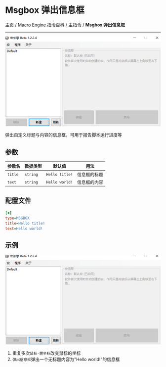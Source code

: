 # Msgbox 弹出信息框
[主页](/wiki/Home.md) / [Macro Engine 指令百科](/wiki/Command.md) / [主指令](/wiki/Command.md) / **Msgbox 弹出信息框**

---

![示例](001.gif)

弹出自定义标题与内容的信息框，可用于报告脚本运行进度等

## 参数

|参数名|数据类型|默认值|用法|
|-|-|-|-|
|`title`|`string`|`Hello title!`|信息框的标题|
|`text`|`string`|`Hello world!`|信息框的内容|

## 配置文件

```ini
[x]
type=MSGBOX
title=Hello title!
text=Hello world!
```

## 示例

![示例](001.gif)

  1. 重复多次`鼠标-置坐标`改变鼠标的坐标
  2. `弹出信息框`弹出一个无标题内容为"Hello world!"的信息框